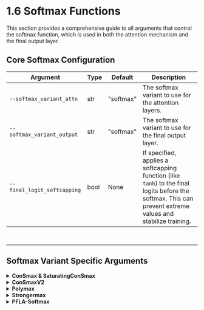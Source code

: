 # 1.6 Softmax Functions

This section provides a comprehensive guide to all arguments that control the softmax function, which is used in both the attention mechanism and the final output layer.

## Core Softmax Configuration

| Argument | Type | Default | Description |
|---|---|---|---|
| `--softmax_variant_attn` | str | "softmax" | The softmax variant to use for the attention layers. |
| `--softmax_variant_output` | str | "softmax" | The softmax variant to use for the final output layer. |
| `--final_logit_softcapping` | bool | None | If specified, applies a softcapping function (like `tanh`) to the final logits before the softmax. This can prevent extreme values and stabilize training. |

<br>

---

## Softmax Variant Specific Arguments

<details>
<summary><b>ConSmax & SaturatingConSmax</b></summary>

These arguments control the ConSmax and SaturatingConSmax variants, which are designed to be more robust to outliers than the standard softmax.

| Argument | Type | Default | Description |
|---|---|---|---|
| `--consmax_initial_beta` | float | 2.5 | The initial value for the beta parameter. |
| `--consmax_initial_gamma` | float | 100.0 | The initial value for the gamma parameter. |
| `--consmax_use_euler_base` | bool | True | Whether to use Euler's number as the base for the exponentiation. |
| `--consmax_base` | float | 2.0 | The base to use if `--consmax_use_euler_base` is `False`. |
| `--consmax_saturation` | float | 11.0 | The saturation point for SaturatingConSmax. |
| `--consmax_learnable_beta` | bool | True | Whether the beta parameter is learnable. |
| `--consmax_learnable_gamma` | bool | True | Whether the gamma parameter is learnable. |
</details>

<details>
<summary><b>ConSmaxV2</b></summary>

| Argument | Type | Default | Description |
|---|---|---|---|
| `--consmax_per_head` | bool | True | Whether to use different beta and gamma parameters for each attention head. |
| `--consmax_v2_clamping` | bool | False | Whether to clamp the input values. |
| `--consmax_v2_clamp_value` | float | 80.0 | The maximum value to clamp the inputs to. |
</details>

<details>
<summary><b>Polymax</b></summary>

| Argument | Type | Default | Description |
|---|---|---|---|
| `--polymax_x_intercept` | float | -100.0 | The x-intercept for the polynomial function. |
| `--polymax_y_intercept` | float | 1.0 | The y-intercept for the polynomial function. |
| `--polymax_power` | float | 2.0 | The power for the polynomial function. |
| `--polymax_divisor` | float | 1000.0 | The divisor for the polynomial function. |
</details>

<details>
<summary><b>Strongermax</b></summary>

| Argument | Type | Default | Description |
|---|---|---|---|
| `--strongermax_strength` | float | `math.e` | The strength parameter for the Strongermax function. |
| `--strongermax_div_by_sum_of_terms` | bool | True | Whether to divide by the sum of the terms. |
| `--strongermax_divisor` | float | 1.0 | The divisor for the Strongermax function. |
| `--strongermax_use_xmax` | bool | True | Whether to use the `x - x_max` normalization trick. |
</details>

<details>
<summary><b>PFLA-Softmax</b></summary>

These arguments control the Piecewise Fully Learnable Activation (PFLA) softmax variant.

| Argument | Type | Default | Description |
|---|---|---|---|
| `--pfla_softmax_num_points` | int | 30 | The number of inner control points. |
| `--pfla_softmax_left_bound` | float | -10.0 | The start of the x-range. |
| `--pfla_softmax_right_bound` | float | 10.0 | The end of the x-range. |
| `--pfla_softmax_learn_x` | bool | False | Whether to learn the x-positions of the knots. |
| `--pfla_softmax_learn_y` | bool | True | Whether to learn the y-values of the knots. |
| `--pfla_softmax_init_activation` | str | "gelu" | The reference activation function for initializing the knots. |
| `--pfla_softmax_density` | str | "linear" | The distribution of the x-knots. Options are "linear", "quad", "exp". |
| `--pfla_softmax_mode` | str | "linear" | The interpolation scheme. Options are "linear", "quadratic". |
</details>